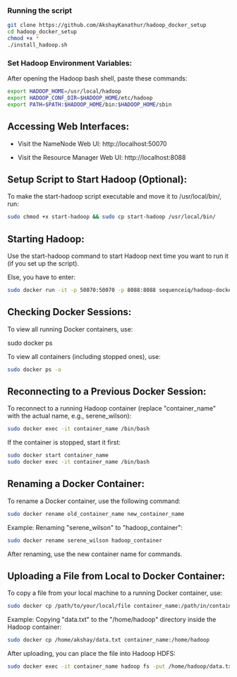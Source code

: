 ### Running the script
```bash
git clone https://github.com/AkshayKanathur/hadoop_docker_setup
cd hadoop_docker_setup
chmod +x *
./install_hadoop.sh
```
### Set Hadoop Environment Variables:

After opening the Hadoop bash shell, paste these commands:
```bash
export HADOOP_HOME=/usr/local/hadoop
export HADOOP_CONF_DIR=$HADOOP_HOME/etc/hadoop
export PATH=$PATH:$HADOOP_HOME/bin:$HADOOP_HOME/sbin
```
## Accessing Web Interfaces:

- Visit the NameNode Web UI: http://localhost:50070

- Visit the Resource Manager Web UI: http://localhost:8088

## Setup Script to Start Hadoop (Optional):

To make the start-hadoop script executable and move it to /usr/local/bin/, run:
```bash
sudo chmod +x start-hadoop && sudo cp start-hadoop /usr/local/bin/
```
## Starting Hadoop:

Use the start-hadoop command to start Hadoop next time you want to run it (if you set up the script).

Else, you have to enter:
```bash
sudo docker run -it -p 50070:50070 -p 8088:8088 sequenceiq/hadoop-docker:2.7.1 /etc/bootstrap.sh -bash
```
## Checking Docker Sessions:

To view all running Docker containers, use:

sudo docker ps

To view all containers (including stopped ones), use:
```bash
sudo docker ps -a
```
## Reconnecting to a Previous Docker Session:

To reconnect to a running Hadoop container (replace "container_name" with the actual name, e.g., serene_wilson):
```bash
sudo docker exec -it container_name /bin/bash
```
If the container is stopped, start it first:
```bash
sudo docker start container_name
sudo docker exec -it container_name /bin/bash
```
## Renaming a Docker Container:

To rename a Docker container, use the following command:
```bash
sudo docker rename old_container_name new_container_name
```
Example: Renaming "serene_wilson" to "hadoop_container":
```bash
sudo docker rename serene_wilson hadoop_container
```
After renaming, use the new container name for commands.

## Uploading a File from Local to Docker Container:

To copy a file from your local machine to a running Docker container, use:
```bash
sudo docker cp /path/to/your/local/file container_name:/path/in/container
```
Example: Copying "data.txt" to the "/home/hadoop" directory inside the Hadoop container:
```bash
sudo docker cp /home/akshay/data.txt container_name:/home/hadoop
```
After uploading, you can place the file into Hadoop HDFS:
```bash
sudo docker exec -it container_name hadoop fs -put /home/hadoop/data.txt /path/in/hdfs
```